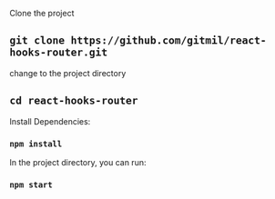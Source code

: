 
Clone the project

## `git clone https://github.com/gitmil/react-hooks-router.git`

change to the project directory

## `cd react-hooks-router`

Install Dependencies:

### `npm install`

In the project directory, you can run:

### `npm start`

